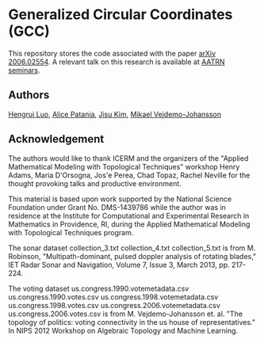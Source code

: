 # Generalized Circular Coordinates (GCC)
This repository stores the code associated with the paper [arXiv 2006.02554](https://arxiv.org/abs/2006.02554).
A relevant talk on this research is available at [AATRN seminars](https://www.youtube.com/watch?v=mBWegPu7Ca8).
## Authors
[Hengrui Luo](https://arxiv.org/search/stat?searchtype=author&query=Luo%2C+H), [Alice Patania](https://arxiv.org/search/stat?searchtype=author&query=Patania%2C+A), [Jisu Kim](https://arxiv.org/search/stat?searchtype=author&query=Kim%2C+J), [Mikael Vejdemo-Johansson](https://arxiv.org/search/stat?searchtype=author&query=Vejdemo-Johansson%2C+M)
## Acknowledgement
The authors would like to thank ICERM and the organizers of the "Applied Mathematical Modeling with Topological Techniques" workshop Henry Adams, Maria D'Orsogna, Jos\'e Perea, Chad Topaz, Rachel Neville for the thought provoking talks and productive environment.

This material is based upon work supported by the National Science Foundation under Grant No. DMS-1439786 while the author was in residence at the Institute for Computational and Experimental Research in Mathematics in Providence, RI, during the Applied Mathematical Modeling with Topological Techniques program.

The sonar dataset 
collection_3.txt
collection_4.txt
collection_5.txt
is from M. Robinson, "Multipath-dominant, pulsed doppler analysis of rotating blades," IET Radar Sonar and Navigation, Volume 7, Issue 3, March 2013, pp. 217-224.

The voting dataset 
us.congress.1990.votemetadata.csv
us.congress.1990.votes.csv
us.congress.1998.votemetadata.csv
us.congress.1998.votes.csv
us.congress.2006.votemetadata.csv
us.congress.2006.votes.csv
is from M. Vejdemo-Johansson et. al. "The topology of politics: voting connectivity in the us house of representatives." In NIPS 2012 Workshop on Algebraic Topology and Machine Learning. 

